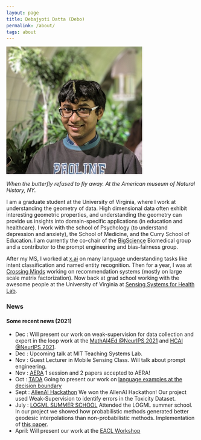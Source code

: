 ```yaml
---
layout: page
title: Debajyoti Datta (Debo)
permalink: /about/
tags: about
---
```


![png](/images/img.jpg)

*When the butterfly refused to fly away. At the American museum of Natural History, NY.*

I am a graduate student at the University of Virginia, where I work at understanding the geometry of data. High dimensional data often exhibit interesting geometric properties, and understanding the geometry can provide us insights into domain-specific applications (in education and healthcare). I work with the school of Psychology (to understand depression and anxiety), the School of Medicine, and the Curry School of Education. I am currently the co-chair of the [BigScience](https://bigscience.huggingface.co/) Biomedical group and a contributor to the prompt engineering and bias-fairness group.

After my MS, I worked at [x.ai](https://x.ai/) on many language understanding tasks like intent classification and named entity recognition. Then for a year, I was at [Crossing Minds](https://crossingminds.com/) working on recommendation systems (mostly on large scale matrix factorization). Now back at grad school working with the awesome people at the University of Virginia at [Sensing Systems for Health Lab](https://s2helab.com/).


<h3>News</h3>

<h4> Some recent news (2021) </h4>

* Dec : Will present our work on weak-supervision for data collection and expert in the loop work at the [MathAI4Ed @NeurIPS 2021](https://mathai4ed.github.io/) and [HCAI @NeurIPS 2021](https://sites.google.com/view/hcai-human-centered-ai-neurips/home).
* Dec : Upcoming talk at MIT Teaching Systems Lab.
* Nov : Guest Lecturer in Mobile Sensing Class. Will talk about prompt engineering.
* Nov : [AERA](https://www.aera.net/) 1 session and 2 papers accepted to AERA!
* Oct : [TADA](https://tada2021.org/) Going to present our work on [language examples at the decision boundary](https://arxiv.org/abs/2010.07212)
* Sept : [AllenAI Hackathon](https://allennlp-hackathon.apps.allenai.org/) We won the AllenAI Hackathon! Our project used Weak-Supervision to identify errors in the Toxicity Dataset.
* July : [LOGML SUMMER SCHOOL](https://www.logml.ai/) Attended the LOGML summer school. In our project we showed how probabilistic methods generated better geodesic interpolations than non-probabilistic methods. Implementation of [this paper](https://arxiv.org/abs/1806.04994).
* April: Will present our work at the [EACL Workshop](https://sig-edu.org/bea/current)


